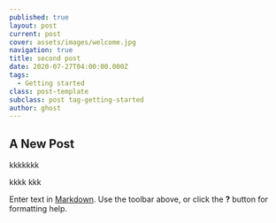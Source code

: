 ```yaml
---
published: true
layout: post
current: post
cover: assets/images/welcome.jpg
navigation: true
title: second post
date: 2020-07-27T04:00:00.000Z
tags:
  - Getting started
class: post-template
subclass: post tag-getting-started
author: ghost
---
```

## A New Post
kkkkkkk


kkkk
kkk

Enter text in [Markdown](http://daringfireball.net/projects/markdown/). Use the toolbar above, or click the **?** button for formatting help.
